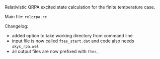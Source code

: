 Relativistic QRPA excited state calculation for the finite temperature case.

Main file: `relqrpa.cc`

Changelog:
- added option to take working directory from command line
- input file is now called `ftes_start.dat` and code also needs `skys_rpa.wel`
- all output files are now prefixed with `ftes_`

